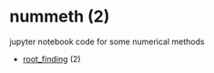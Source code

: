 # nummeth (2)
jupyter notebook code for some numerical methods

+ [root_finding](root_finding/README.md) (2)
